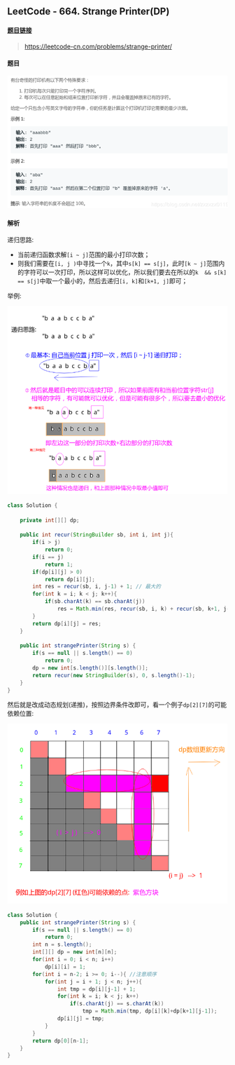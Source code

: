 ﻿## LeetCode - 664. Strange Printer(DP)
#### [题目链接](https://leetcode-cn.com/problems/strange-printer/)

> https://leetcode-cn.com/problems/strange-printer/

#### 题目

![在这里插入图片描述](images/664_t.png)

#### 解析

递归思路:

* 当前递归函数求解`[i ~ j]`范围的最小打印次数；
* 则我们需要在`[i, j )`中寻找一个`k`，其中`s[k] == s[j]`，此时`[k ~ j]`范围内的字符可以一次打印，所以这样可以优化，所以我们要去在所以的`k  && s[k] == s[j]`中取一个最小的，然后去递归`[i, k]`和`[k+1, j]`即可；

举例:

![在这里插入图片描述](images/664_s.png)

```java
class Solution {
    
    private int[][] dp;
    
    public int recur(StringBuilder sb, int i, int j){
        if(i > j)
            return 0;
        if(i == j)
            return 1;
        if(dp[i][j] > 0)
            return dp[i][j];
        int res = recur(sb, i, j-1) + 1; // 最大的
        for(int k = i; k < j; k++){
            if(sb.charAt(k) == sb.charAt(j))
                res = Math.min(res, recur(sb, i, k) + recur(sb, k+1, j-1));
        }
        return dp[i][j] = res;
    }

    public int strangePrinter(String s) {
        if(s == null || s.length() == 0)
            return 0;
        dp = new int[s.length()][s.length()];
        return recur(new StringBuilder(s), 0, s.length()-1);
    }
}
```


然后就是改成动态规划(递推)，按照边界条件改即可，看一个例子`dp[2][7]`的可能依赖位置:


![在这里插入图片描述](images/664_s2.png)

```java
class Solution {
    public int strangePrinter(String s) {
        if(s == null || s.length() == 0)
            return 0;
        int n = s.length();
        int[][] dp = new int[n][n];
        for(int i = 0; i < n; i++)
            dp[i][i] = 1;
        for(int i = n-2; i >= 0; i--){ //注意顺序
            for(int j = i + 1; j < n; j++){
                int tmp = dp[i][j-1] + 1;
                for(int k = i; k < j; k++)
                    if(s.charAt(j) == s.charAt(k))
                        tmp = Math.min(tmp, dp[i][k]+dp[k+1][j-1]);
                dp[i][j] = tmp;
            }
        }
        return dp[0][n-1];
    }
}
```






